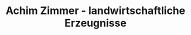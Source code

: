 ---
title: "Achim Zimmer - landwirtschaftliche Erzeugnisse"
url: /rheinau/achim-zimmer-landwirtschaftliche-erzeugnisse/
shop: Hofladen
---